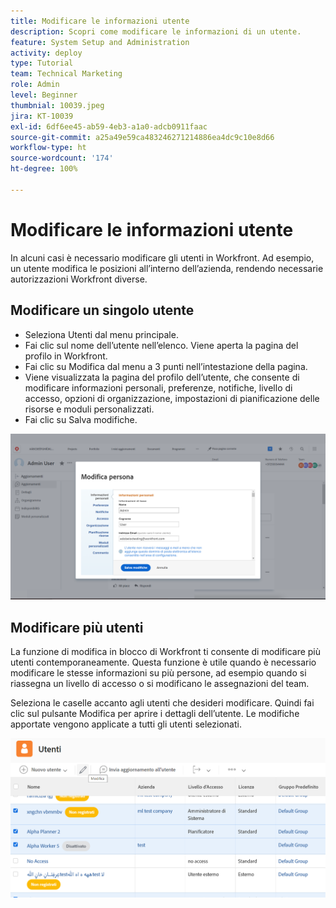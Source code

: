 ```yaml
---
title: Modificare le informazioni utente
description: Scopri come modificare le informazioni di un utente.
feature: System Setup and Administration
activity: deploy
type: Tutorial
team: Technical Marketing
role: Admin
level: Beginner
thumbnial: 10039.jpeg
jira: KT-10039
exl-id: 6df6ee45-ab59-4eb3-a1a0-adcb0911faac
source-git-commit: a25a49e59ca483246271214886ea4dc9c10e8d66
workflow-type: ht
source-wordcount: '174'
ht-degree: 100%

---
```


# Modificare le informazioni utente

In alcuni casi è necessario modificare gli utenti in Workfront. Ad esempio, un utente modifica le posizioni all’interno dell’azienda, rendendo necessarie autorizzazioni Workfront diverse.

## Modificare un singolo utente

* Seleziona Utenti dal menu principale.
* Fai clic sul nome dell’utente nell’elenco. Viene aperta la pagina del profilo in Workfront.
* Fai clic su Modifica dal menu a 3 punti nell’intestazione della pagina.
* Viene visualizzata la pagina del profilo dell’utente, che consente di modificare informazioni personali, preferenze, notifiche, livello di accesso, opzioni di organizzazione, impostazioni di pianificazione delle risorse e moduli personalizzati.
* Fai clic su Salva modifiche.


![[!DNL Edit Person] finestra](assets/mod_01.png)

## Modificare più utenti

La funzione di modifica in blocco di Workfront ti consente di modificare più utenti contemporaneamente. Questa funzione è utile quando è necessario modificare le stesse informazioni su più persone, ad esempio quando si riassegna un livello di accesso o si modificano le assegnazioni del team.

Seleziona le caselle accanto agli utenti che desideri modificare. Quindi fai clic sul pulsante Modifica per aprire i dettagli dell’utente. Le modifiche apportate vengono applicate a tutti gli utenti selezionati.


![[!DNL Edit Person] finestra](assets/mod_02.png)
